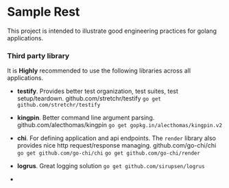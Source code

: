 # Sample Rest

This project is intended to illustrate good engineering practices for golang applications.

### Third party library

It is **Highly** recommended to use the following libraries across all applications.

 * **testify**. Provides better test organization, test suites, test setup/teardown.
 github.com/stretchr/testify
 `go get github.com/stretchr/testify`

 * **kingpin**. Better command line argument parsing.
 github.com/alecthomas/kingpin
 `go get gopkg.in/alecthomas/kingpin.v2`

 * **chi**. For defining application and api endpoints. The `render` library also provides nice http request/response managing.
 github.com/go-chi/chi
 `go get github.com/go-chi/chi`
 `go get github.com/go-chi/render`

 * **logrus**. Great logging solution
 `go get github.com/sirupsen/logrus`

 *